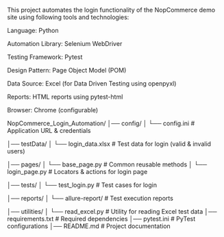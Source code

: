 This project automates the login functionality of the NopCommerce demo site using following tools and technologies:

Language: Python

Automation Library: Selenium WebDriver

Testing Framework: Pytest

Design Pattern: Page Object Model (POM)

Data Source: Excel (for Data Driven Testing using openpyxl)

Reports: HTML reports using pytest-html

Browser: Chrome (configurable)


NopCommerce_Login_Automation/
│── config/
│   └── config.ini                # Application URL & credentials

│── testData/
│   └── login_data.xlsx           # Test data for login (valid & invalid users)

│── pages/
│   └── base_page.py              # Common reusable methods
│   └── login_page.py             # Locators & actions for login page

│── tests/
│   └── test_login.py             # Test cases for login

│── reports/
│   └── allure-report/            # Test execution reports

│── utilities/
│   └── read_excel.py             # Utility for reading Excel test data
│── requirements.txt              # Required dependencies 
│── pytest.ini                    # PyTest configurations
│── README.md                     # Project documentation
